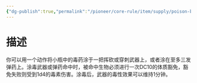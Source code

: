 ```yaml
---
{"dg-publish":true,"permalink":"/pioneer/core-rule/item/supply/poison-basic/"}
---
```


# 描述
你可以用一个动作将小瓶中的毒药涂于一把挥砍或穿刺武器上，或者涂在至多三发弹药上。涂毒武器或弹药命中时，被命中生物必须进行一次DC10的体质豁免，豁免失败则受到1d4的毒素伤害。涂毒后，武器的毒性效果可以维持1分钟。